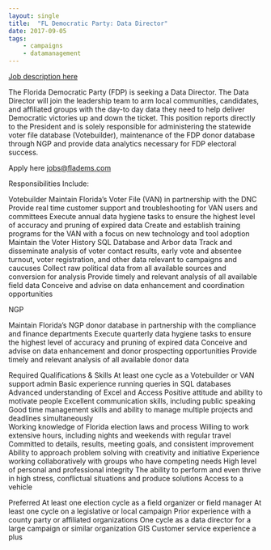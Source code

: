 ```yaml
---
layout: single
title:  "FL Democratic Party: Data Director"
date: 2017-09-05
tags: 
    - campaigns
    - datamanagement
---
```


[Job description here](https://drive.google.com/file/d/0B2BCTMB9tB3FdDkzRHFNVVFIRWZQdHUwSzBzSWhQaEdCdUZF/view)

The Florida Democratic Party (FDP) is seeking a Data Director. The Data Director will join the leadership team to arm local communities, candidates, and affiliated groups with the day-to day data they need to help deliver Democratic victories up and down the ticket. This position reports directly to the President and is solely responsible for administering the statewide voter file database (Votebuilder), maintenance of the FDP donor database through NGP and provide data analytics necessary for FDP electoral success.
 
Apply here jobs@fladems.com

Responsibilities Include: 

Votebuilder
Maintain Florida’s Voter File (VAN) in partnership with the DNC
Provide real time customer support and troubleshooting for VAN users and committees
Execute annual data hygiene tasks to ensure the highest level of accuracy and pruning of expired data 
Create and establish training programs for the VAN with a focus on new technology and tool adoption
Maintain the Voter History SQL Database and Arbor data
Track and disseminate analysis of voter contact results, early vote and absentee turnout, voter registration, and other data relevant to campaigns and caucuses 
Collect raw political data from all available sources and conversion for analysis
Provide timely and relevant analysis of all available field data 
Conceive and advise on data enhancement and coordination opportunities 

NGP

Maintain Florida’s NGP donor database in partnership with the compliance and finance departments
Execute quarterly data hygiene tasks to ensure the highest level of accuracy and pruning of expired data 
Conceive and advise on data enhancement and donor prospecting opportunities 
Provide timely and relevant analysis of all available donor data 

Required Qualifications & Skills 
At least one cycle as a Votebuilder or VAN support admin 
Basic experience running queries in SQL databases
Advanced understanding of Excel and Access
Positive attitude and ability to motivate people 
Excellent communication skills, including public speaking
Good time management skills and ability to manage multiple projects and deadlines simultaneously  
Working knowledge of Florida election laws and process
Willing to work extensive hours, including nights and weekends with regular travel
Committed to details, results, meeting goals, and consistent improvement
Ability to approach problem solving with creativity and initiative 
Experience working collaboratively with groups who have competing needs
High level of personal and professional integrity
The ability to perform and even thrive in high stress, conflictual situations and produce solutions
Access to a vehicle

Preferred 
At least one election cycle as a field organizer or field manager
At least one cycle on a legislative or local campaign 
Prior experience with a county party or affiliated organizations
One cycle as a data director for a large campaign or similar organization 
GIS 
Customer service experience a plus 
